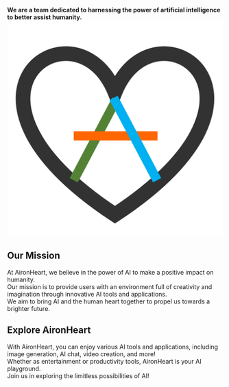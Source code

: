__We are a team dedicated to harnessing the power of artificial intelligence to better assist humanity.__  
![AironHeart Logo](https://raw.githubusercontent.com/wyyadd/AironHeart/main/images/aironheart.png)
## Our Mission
At AironHeart, we believe in the power of AI to make a positive impact on humanity.  
Our mission is to provide users with an environment full of creativity and imagination through innovative AI tools and applications.  
We aim to bring AI and the human heart together to propel us towards a brighter future.  
## Explore AironHeart
With AironHeart, you can enjoy various AI tools and applications, including image generation, AI chat, video creation, and more!  
Whether as entertainment or productivity tools, AironHeart is your AI playground.  
Join us in exploring the limitless possibilities of AI!  
